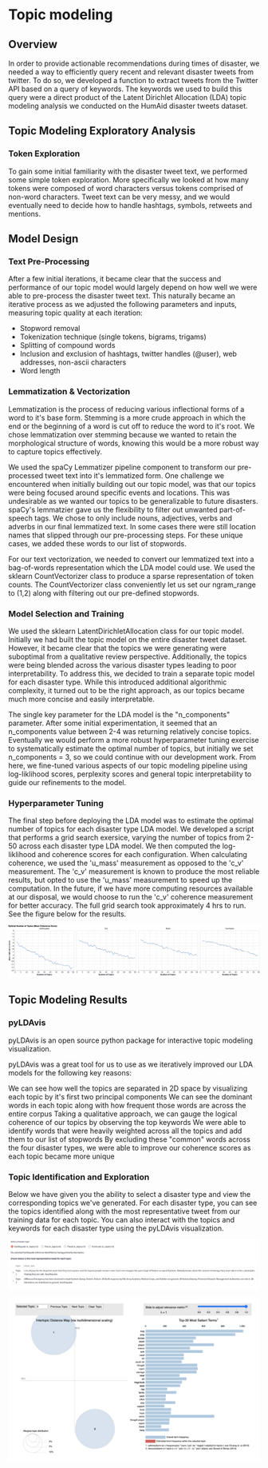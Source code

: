 # Topic modeling

## Overview
In order to provide actionable recommendations during times of disaster, we needed a way to efficiently query recent and relevant disaster tweets from twitter. To do so, we developed a function to extract tweets from the Twitter API based on a query of keywords. The keywords we used to build this query were a direct product of the Latent Dirichlet Allocation (LDA) topic modeling analysis we conducted on the HumAid disaster tweets dataset.

## Topic Modeling Exploratory Analysis
### Token Exploration
To gain some initial familiarity with the disaster tweet text, we performed some simple token exploration. More specifically we looked at how many tokens were composed of word characters versus tokens comprised of non-word characters. Tweet text can be very messy, and we would eventually need to decide how to handle hashtags, symbols, retweets and mentions.

## Model Design
### Text Pre-Processing
After a few initial iterations, it became clear that the success and performance of our topic model would largely depend on how well we were able to pre-process the disaster tweet text. This naturally became an iterative process as we adjusted the following parameters and inputs, measuring topic quality at each iteration:
- Stopword removal
- Tokenization technique (single tokens, bigrams, trigams)
- Splitting of compound words
- Inclusion and exclusion of hashtags, twitter handles (@user), web addresses, non-ascii characters
- Word length

### Lemmatization & Vectorization
Lemmatization is the process of reducing various inflectional forms of a word to it's base form. Stemming is a more crude approach in which the end or the beginning of a word is cut off to reduce the word to it's root. We chose lemmatization over stemming because we wanted to retain the morphological structure of words, knowing this would be a more robust way to capture topics effectively.

We used the spaCy Lemmatizer pipeline component to transform our pre-processed tweet text into it's lemmatized form. One challenge we encountered when initially building out our topic model, was that our topics were being focused around specific events and locations. This was undesirable as we wanted our topics to be generalizable to future disasters. spaCy's lemmatzier gave us the flexibility to filter out unwanted part-of-speech tags. We chose to only include nouns, adjectives, verbs and adverbs in our final lemmatized text. In some cases there were still location names that slipped through our pre-processing steps. For these unique cases, we added these words to our list of stopwords.

For our text vectorization, we needed to convert our lemmatized text into a bag-of-words representation which the LDA model could use. We used the sklearn CountVectorizer class to produce a sparse representation of token counts. The CountVectorizer class conveniently let us set our ngram_range to (1,2) along with filtering out our pre-defined stopwords.

### Model Selection and Training
We used the sklearn LatentDirichletAllocation class for our topic model. Initially we had built the topic model on the entire disaster tweet dataset. However, it became clear that the topics we were generating were suboptimal from a qualitative review perspective. Additionally, the topics were being blended across the various disaster types leading to poor interpretability. To address this, we decided to train a separate topic model for each disaster type. While this introduced additional algorithmic complexity, it turned out to be the right approach, as our topics became much more concise and easily interpretable.

The single key parameter for the LDA model is the "n_components" parameter. After some initial experimentation, it seemed that an n_components value between 2-4 was returning relatively concise topics. Eventually we would perform a more robust hyperparameter tuning exercise to systematically estimate the optimal number of topics, but initially we set n_components = 3, so we could continue with our development work. From here, we fine-tuned various aspects of our topic modeling pipeline using log-liklihood scores, perplexity scores and general topic interpretability to guide our refinements to the model.

### Hyperparameter Tuning
The final step before deploying the LDA model was to estimate the optimal number of topics for each disaster type LDA model. We developed a script that performs a grid search exersice, varying the number of topics from 2-50 across each disaster type LDA model. We then computed the log-liklihood and coherence scores for each configuration. When calculating coherence, we used the 'u_mass' measurement as opposed to the 'c_v' measurement. The 'c_v' measurement is known to produce the most reliable results, but opted to use the 'u_mass' measurement to speed up the computation. In the future, if we have more computing resources available at our disposal, we would choose to run the 'c_v' coherence measurement for better accuracy. The full grid search took approximately 4 hrs to run. See the figure below for the results.

![Number of topics](images/number_topics.png)  

## Topic Modeling Results
### pyLDAvis

pyLDAvis is an open source python package for interactive topic modeling visualization.

pyLDAvis was a great tool for us to use as we iteratively improved our LDA models for the following key reasons:

We can see how well the topics are separated in 2D space by visualizing each topic by it's first two principal components
We can see the dominant words in each topic along with how frequent those words are across the entire corpus
Taking a qualitative approach, we can gauge the logical coherence of our topics by observing the top keywords
We were able to identify words that were heavily weighted across all the topics and add them to our list of stopwords
By excluding these "common" words across the four disaster types, we were able to improve our coherence scores as each topic became more unique

### Topic Identification and Exploration

Below we have given you the ability to select a disaster type and view the corresponding topics we've generated. For each disaster type, you can see the topics identified along with the most representative tweet from our training data for each topic. You can also interact with the topics and keywords for each disaster type using the pyLDAvis visualization.

![Select disaster type](images/select_disaster_type.png)

![Topics](images/topics.png)